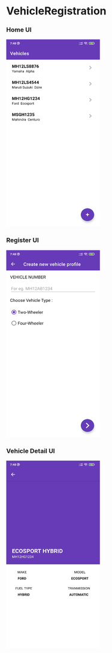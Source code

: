 # VehicleRegistration

<h3> Home UI </h3>
<img src="readMeImages/Home.jpg" width="250" height="500"/>

<h3> Register UI </h3>
<img src="readMeImages/Register.jpg" width="250" height="500"/>

<h3> Vehicle Detail UI</h3>
<img src="readMeImages/Detail.jpg" width="250" height="500"/>
